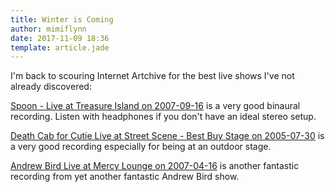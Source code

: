 ```yaml
---
title: Winter is Coming
author: mimiflynn
date: 2017-11-09 18:36
template: article.jade
---
```


I'm back to scouring Internet Artchive for the best live shows I've not already discovered:


[Spoon - Live at Treasure Island on 2007-09-16](https://archive.org/details/spoon2007-09-16.flac16) is a very good binaural recording. Listen with headphones if you don't have an ideal stereo setup.


[Death Cab for Cutie Live at Street Scene - Best Buy Stage on 2005-07-30](https://archive.org/details/dcfc2005-07-30.at831.flac16) is a very good recording especially for being at an outdoor stage.


[Andrew Bird Live at Mercy Lounge on 2007-04-16](https://archive.org/details/abird2007-04-16.cmc4.flacf) is another fantastic recording from yet another fantastic Andrew Bird show.